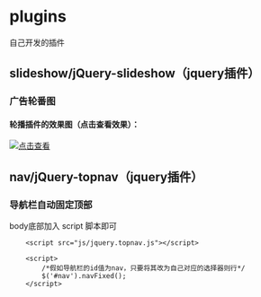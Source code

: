 # plugins
自己开发的插件

## slideshow/jQuery-slideshow（jquery插件）
### 广告轮番图


#### 轮播插件的效果图（点击查看效果）：

<a href="https://mrmengj.github.io/plugins/slideshow/jQuery-slideshow/index.html"><img src="https://ooo.0o0.ooo/2017/06/24/594d4958e92f1.png" title="点击查看"></a>

## nav/jQuery-topnav（jquery插件）
### 导航栏自动固定顶部

body底部加入 script 脚本即可

```
    <script src="js/jquery.topnav.js"></script>

    <script>
        /*假如导航栏的id值为nav，只要将其改为自己对应的选择器则行*/
        $('#nav').navFixed();    
    </script>
```